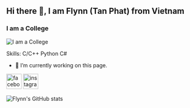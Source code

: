 ## Hi there 👋, I am Flynn (Tan Phat) from Vietnam
### I am a College
![I am a College](https://arturssmirnovs.github.io/github-profile-readme-generator/images/banner.png)

Skills: C/C++ Python C#


- 🔭 I’m currently working on this page. 

[<img src='https://cdn.jsdelivr.net/npm/simple-icons@3.0.1/icons/facebook.svg' alt='facebook' height='40'>](https://www.facebook.com/https://www.facebook.com/tf4st.flynn)  [<img src='https://cdn.jsdelivr.net/npm/simple-icons@3.0.1/icons/instagram.svg' alt='instagram' height='40'>](https://www.instagram.com/https://www.instagram.com/1th_f4st/)  

![Flynn's GitHub stats](https://github-readme-stats.vercel.app/api?username=anuraghazra&show_icons=true&theme=dracula)
